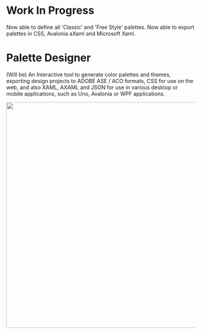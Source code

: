 # Work In Progress

Now able to define all 'Classic' and 'Free Style' palettes.
Now able to export palettes in CSS, Avalonia aXaml and Microsoft Xaml.
# Palette Designer

(Will be) An Interactive tool to generate color palettes and themes, exporting design projects to 
ADOBE ASE / ACO formats, CSS for use on the web, 
and also XAML, AXAML and JSON for use in various desktop or mobile applications, such as Uno, Avalonia or WPF applications.

<p align="left"><img src="Screenshots/Screenshot 2025-07-30.png" height="600"/>
